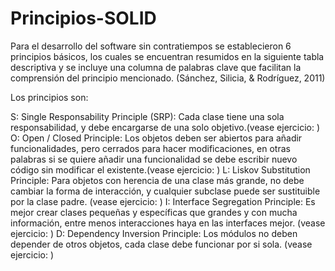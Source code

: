 # Principios-SOLID
Para el desarrollo del software sin contratiempos se establecieron 6 principios básicos, los cuales se encuentran resumidos en la siguiente tabla descriptiva y se incluye una columna de palabras clave que facilitan la comprensión del principio mencionado. (Sánchez, Silicia, & Rodríguez, 2011)

Los principios son:

S: Single Responsability Principle (SRP): Cada clase tiene una sola responsabilidad, y debe encargarse de una solo objetivo.(vease ejercicio: )
O: Open / Closed Principle: Los objetos deben ser abiertos para añadir funcionalidades, pero cerrados para hacer modificaciones, en otras palabras si se quiere añadir una funcionalidad se debe escribir nuevo código sin modificar el existente.(vease ejercicio: )
L: Liskov Substitution Principle: Para objetos con herencia de una clase más grande, no debe cambiar la forma de interacción, y cualquier subclase puede ser sustituible por la clase padre. (vease ejercicio: )
I: Interface Segregation Principle: Es mejor crear clases pequeñas y específicas que grandes y con mucha información, entre menos interacciones haya en las interfaces mejor.  (vease ejercicio: )
D: Dependency Inversion Principle: Los módulos no deben depender de otros objetos, cada clase debe funcionar por si sola. (vease ejercicio: )
